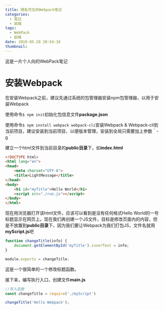 ```yaml
---
title: 随处可见的Webpack笔记
categories:
  - 笔记
  - 前端
tags:
  - WebPack
  - 前端
date: 2019-05-28 20:54:18
thumbnail:
---
```

这是一片个人向的WebPack笔记

<!--more-->

# 安装Webpack

在安装Webpack之前，建议先通过系统的包管理器安装npm包管理器，以用于安装Webpack

使用命令`$ npm init`初始化包信息文件**package.json**

使用命令`$ npm install webpack webpack-cli`安装Webpack & Webpack-cli到当前项目，建议安装到当前项目，以便版本管理，安装到全局只需要加上参数｀-g｀

建立一个html文件到当前目录的**public目录**下，如**index.html**

```html
<!DOCTYPE html>
<html lang="en">
<head>
    <meta charset="UTF-8">
    <title>LightMessage</title>
</head>
<body>
    <h1 id="myTitle">Hello World</h1>
    <script src="./run.js"></script>
</body>
</html>
```

现在用浏览器打开该html文件，应该可以看到是没有任何格式Hello World的一号标题显示在网页上。现在我们再创建一个JS文件，目标是修改页面内的内容，但是不放置到**public目录**下，因为我们要让Webpack为我们打包JS，文件名就用**myScript.js**吧

```JavaScript
function changeTitle(info) {
	document.getElementById('myTitle').innerText = info;
}

module.exports = changeTitle;
```

这是一个很简单的一个修改标题函数。

接下来，编写执行入口，创建文件**main.js**
```JavaScript
//导入函数
const changeTitle = require('./myScript')

changeTitle('Hello Webpack');
```
